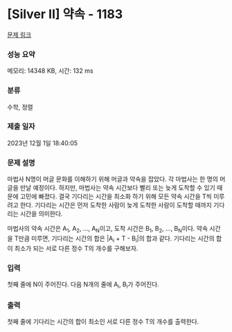 # [Silver II] 약속 - 1183 

[문제 링크](https://www.acmicpc.net/problem/1183) 

### 성능 요약

메모리: 14348 KB, 시간: 132 ms

### 분류

수학, 정렬

### 제출 일자

2023년 12월 1일 18:40:05

### 문제 설명

<p>마법사 N명이 머글 문화를 이해하기 위해 머글과 약속을 잡았다. 각 마법사는 한 명의 머글을 만날 예정이다. 하지만, 마법사는 약속 시간보다 빨리 또는 늦게 도착할 수 있기 때문에 고민에 빠졌다. 결국 기다리는 시간을 최소화 하기 위해 모든 약속 시간을 T씩 미루려고 한다. 기다리는 시간은 먼저 도착한 사람이 늦게 도착한 사람이 도착할 때까지 기다리는 시간을 의미한다.</p>

<p>마법사의 약속 시간은 A<sub>1</sub>, A<sub>2</sub>, ..., A<sub>N</sub>이고, 도착 시간은 B<sub>1</sub>, B<sub>2</sub>, ..., B<sub>N</sub>이다. 약속 시간을 T만큼 미루면, 기다리는 시간의 합은 |A<sub>i</sub> + T - B<sub>i</sub>|의 합과 같다. 기다리는 시간의 합이 최소가 되는 서로 다른 정수 T의 개수를 구해보자.</p>

### 입력 

 <p>첫째 줄에 N이 주어진다. 다음 N개의 줄에 A<sub>i</sub>, B<sub>i</sub>가 주어진다.</p>

### 출력 

 <p>첫째 줄에 기다리는 시간의 합이 최소인 서로 다른 정수 T의 개수를 출력한다.</p>

